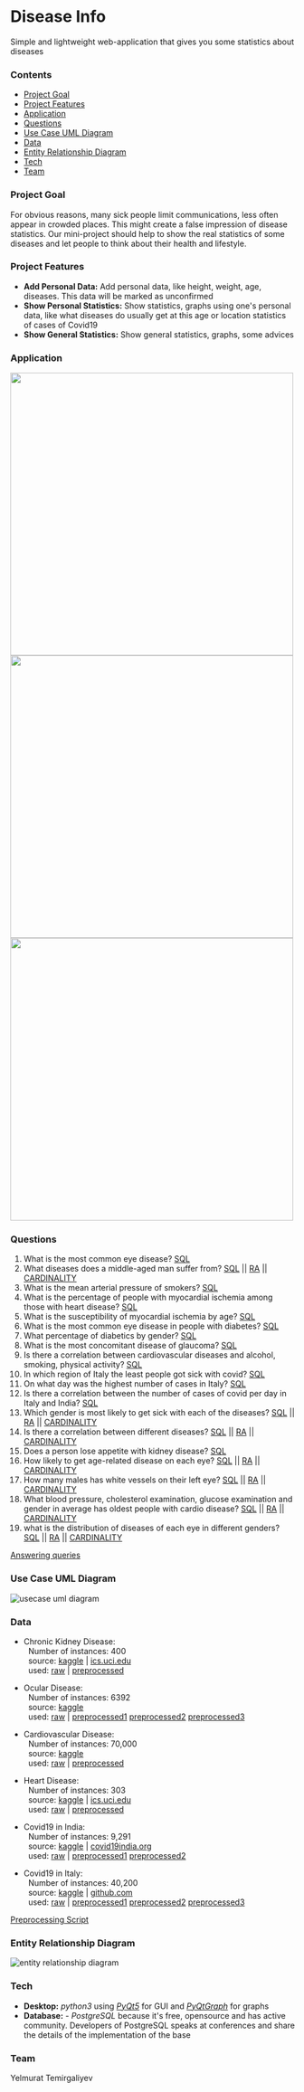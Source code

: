 # Disease Info
Simple and lightweight web-application that gives you some statistics about diseases

### Contents
+ [Project Goal](#project-goal)
+ [Project Features](#project-features)
+ [Application](#application)
+ [Questions](#questions)
+ [Use Case UML Diagram](#use-case-uml-diagram)
+ [Data](#data)
+ [Entity Relationship Diagram](#entity-relationship-diagram)
+ [Tech](#tech)
+ [Team](#team)

### Project Goal
For obvious reasons, many sick people limit communications, less often appear in crowded places. This might create a false impression of disease statistics. Our mini-project should help to show the real statistics of some diseases and let people to think about their health and lifestyle. 

### Project Features
- **Add Personal Data:** Add personal data, like height, weight, age, diseases. This data will be marked as unconfirmed
- **Show Personal Statistics:** Show statistics, graphs using one's personal data, like what diseases do usually get at this age or location statistics of cases of Covid19 
- **Show General Statistics:** Show general statistics, graphs, some advices

### Application
<img src="img/app_general_graphs.png" width="500">
<img src="img/app_personal_quetsions.png" width="500">
<img src="img/app_personal_stats.png" width="500">

### Questions
1. What is the most common eye disease? [SQL](queries/questions/1.pgsql)
2. What diseases does a middle-aged man suffer from? [SQL](queries/questions/2.pgsql)  ||  [RA](img/queries/ra/2.png) || [CARDINALITY](queries/cardinalities/2-cardinality.txt)
3. What is the mean arterial pressure of smokers? [SQL](queries/questions/3.pgsql)
4. What is the percentage of people with myocardial ischemia among those with heart disease? [SQL](queries/questions/4.pgsql)
5. What is the susceptibility of myocardial ischemia by age? [SQL](queries/questions/5.pgsql)
6. What is the most common eye disease in people with diabetes? [SQL](queries/questions/6.pgsql)
7. What percentage of diabetics by gender? [SQL](queries/questions/7.pgsql)
8. What is the most concomitant disease of glaucoma? [SQL](queries/questions/8.pgsql)
9. Is there a correlation between cardiovascular diseases and alcohol, smoking, physical activity? [SQL](queries/questions/9.pgsql)
10. In which region of Italy the least people got sick with covid? [SQL](queries/questions/10.pgsql)
11. On what day was the highest number of cases in Italy? [SQL](queries/questions/11.pgsql)
12. Is there a correlation between the number of cases of covid per day in Italy and India? [SQL](queries/questions/12.pgsql)
13. Which gender is most likely to get sick with each of the diseases? [SQL](queries/questions/13.pgsql)  ||  [RA](img/queries/ra/13.png) || [CARDINALITY](queries/cardinalities/13-cardinality.txt)
14. Is there a correlation between different diseases? [SQL](queries/questions/14.pgsql)  ||  [RA](img/queries/ra/14.png) || [CARDINALITY](queries/cardinalities/14-cardinality.txt)
15. Does a person lose appetite with kidney disease? [SQL](queries/questions/15.pgsql)
16. How likely to get age-related disease on each eye? [SQL](queries/questions/16.pgsql)  ||  [RA](img/queries/ra/16.png) || [CARDINALITY](queries/cardinalities/16-cardinality.txt)
17. How many males has white vessels on their left eye? [SQL](queries/questions/17.pgsql)  ||  [RA](img/queries/ra/17.png) || [CARDINALITY](queries/cardinalities/17-cardinality.txt)
18. What blood pressure, cholesterol examination, glucose examination and gender in average has oldest people with cardio disease? [SQL](queries/questions/18.pgsql)  ||  [RA](img/queries/ra/18.png) || [CARDINALITY](queries/cardinalities/18-cardinality.txt)
19. what is the distribution of diseases of each eye in different genders? [SQL](queries/questions/19.pgsql)  ||  [RA](img/queries/ra/19.png) || [CARDINALITY](queries/cardinalities/19-cardinality.txt)

[Answering queries](queries/questions) 

### Use Case UML Diagram
![usecase uml diagram](img/DiseaseInfo-UseCase-UML.png)

### Data
- Chronic Kidney Disease:  
  &nbsp;&nbsp;Number of instances: 400  
  &nbsp;&nbsp;source: [kaggle](https://www.kaggle.com/mansoordaku/ckdisease)  |  [ics.uci.edu](https://archive.ics.uci.edu/ml/datasets/Chronic_Kidney_Disease)  
  &nbsp;&nbsp;used: [raw](data/raw/kidney_disease.csv) | [preprocessed](data/preprocessed/kidney.csv)
  
- Ocular Disease:  
  &nbsp;&nbsp;Number of instances: 6392  
  &nbsp;&nbsp;source: [kaggle](https://www.kaggle.com/andrewmvd/ocular-disease-recognition-odir5k)  
  &nbsp;&nbsp;used: [raw](data/raw/ocular_disease.csv) | [preprocessed1](data/preprocessed/ocular.csv) [preprocessed2](data/preprocessed/ocular_diag_keywords.csv) [preprocessed3](data/preprocessed/eye_diagnostics.csv)

- Cardiovascular Disease:  
  &nbsp;&nbsp;Number of instances: 70,000  
  &nbsp;&nbsp;source: [kaggle](https://www.kaggle.com/sulianova/cardiovascular-disease-dataset)  
  &nbsp;&nbsp;used: [raw](data/raw/cardio_train.csv) | [preprocessed](data/preprocessed/cardio.csv)

- Heart Disease:  
  &nbsp;&nbsp;Number of instances: 303  
  &nbsp;&nbsp;source: [kaggle](https://www.kaggle.com/ronitf/heart-disease-uci)  |  [ics.uci.edu](https://archive.ics.uci.edu/ml/datasets/Heart+Disease)  
  &nbsp;&nbsp;used: [raw](data/raw/heart.csv) | [preprocessed](data/preprocessed/heart.csv)

- Covid19 in India:  
  &nbsp;&nbsp;Number of instances: 9,291  
  &nbsp;&nbsp;source: [kaggle](https://www.kaggle.com/sudalairajkumar/covid19-in-india)  |  [covid19india.org](https://api.covid19india.org/)  
  &nbsp;&nbsp;used: [raw](data/raw/covid_19_india.csv) | [preprocessed1](data/preprocessed/covid_india.csv) [preprocessed2](data/preprocessed/indian_states.csv)

- Covid19 in Italy:  
  &nbsp;&nbsp;Number of instances: 40,200  
  &nbsp;&nbsp;source: [kaggle](https://www.kaggle.com/sudalairajkumar/covid19-in-italy)  |  [github.com](https://github.com/pcm-dpc/COVID-19)  
  &nbsp;&nbsp;used: [raw](data/raw/covid19_italy_province.csv) | [preprocessed1](data/preprocessed/covid_italy.csv) [preprocessed2](data/preprocessed/italy_provinces.csv) [preprocessed3](data/preprocessed/italy_regions.csv)  
  
[Preprocessing Script](data/process_data.ipynb)

### Entity Relationship Diagram
![entity relationship diagram](img/DiseaseInfo-ER.png)

### Tech
- **Desktop:** *python3* using [*PyQt5*](https://www.riverbankcomputing.com/static/Docs/PyQt5/) for GUI and [*PyQtGraph*](http://www.pyqtgraph.org/) for graphs
- **Database:** - *PostgreSQL* because it's free, opensource and has active community. Developers of PostgreSQL speaks at conferences and share the details of the implementation of the base

### Team
Yelmurat Temirgaliyev  
